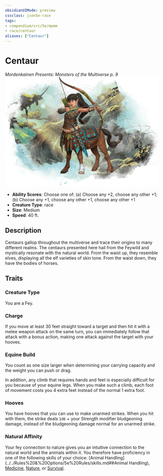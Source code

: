 ```yaml
---
obsidianUIMode: preview
cssclass: json5e-race
tags:
- compendium/src/5e/mpmm
- race/centaur
aliases: ["Centaur"]
---
```


# Centaur
*Mordenkainen Presents: Monsters of the Multiverse p. 9*
![](../../assets/img/centaur.png)  

- **Ability Scores**: Choose one of: (a) Choose any +2, choose any other +1; (b) Choose any +1, choose any other +1, choose any other +1
- **Creature Type**: race
- **Size**: Medium
- **Speed**: 40 ft.


## Description

Centaurs gallop throughout the multiverse and trace their origins to many different realms. The centaurs presented here hail from the Feywild and mystically resonate with the natural world. From the waist up, they resemble elves, displaying all the elf varieties of skin tone. From the waist down, they have the bodies of horses.


## Traits

### Creature Type

You are a Fey.

### Charge

If you move at least 30 feet straight toward a target and then hit it with a melee weapon attack on the same turn, you can immediately follow that attack with a bonus action, making one attack against the target with your hooves.

### Equine Build

You count as one size larger when determining your carrying capacity and the weight you can push or drag.

In addition, any climb that requires hands and feet is especially difficult for you because of your equine legs. When you make such a climb, each foot of movement costs you 4 extra feet instead of the normal 1 extra foot.

### Hooves

You have hooves that you can use to make unarmed strikes. When you hit with them, the strike deals `1d6` + your Strength modifier bludgeoning damage, instead of the bludgeoning damage normal for an unarmed strike.

### Natural Affinity

Your fey connection to nature gives you an intuitive connection to the natural world and the animals within it. You therefore have proficiency in one of the following skills of your choice: [Animal Handling](../../Rules%20&%20Options/5e%20Rules/skills.md##Animal Handling), [Medicine](../../Rules%20&%20Options/5e%20Rules/skills.md##Medicine), [Nature](../../Rules%20&%20Options/5e%20Rules/skills.md##Nature), or [Survival](../../Rules%20&%20Options/5e%20Rules/skills.md##Survival).